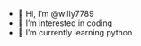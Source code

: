 - 👋 Hi, I’m @willy7789
- 👀 I’m interested in coding
- 🌱 I’m currently learning python

<!---
willy7789/willy7789 is a ✨ special ✨ repository because its `README.md` (this file) appears on your GitHub profile.
You can click the Preview link to take a look at your changes.
--->
